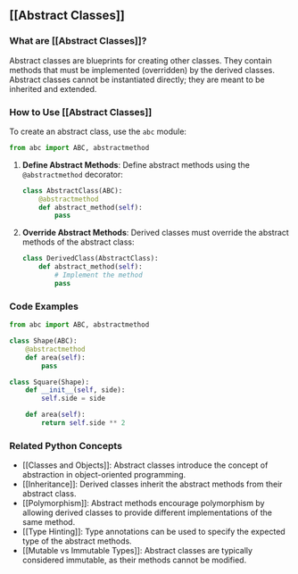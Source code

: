 ## [[Abstract Classes]]

### What are [[Abstract Classes]]?

Abstract classes are blueprints for creating other classes. They contain methods that must be implemented (overridden) by the derived classes. Abstract classes cannot be instantiated directly; they are meant to be inherited and extended.

### How to Use [[Abstract Classes]]

To create an abstract class, use the `abc` module:

```python
from abc import ABC, abstractmethod
```

1. **Define Abstract Methods**:
   Define abstract methods using the `@abstractmethod` decorator:

   ```python
   class AbstractClass(ABC):
       @abstractmethod
       def abstract_method(self):
           pass
   ```
2. **Override Abstract Methods**:
   Derived classes must override the abstract methods of the abstract class:

   ```python
   class DerivedClass(AbstractClass):
       def abstract_method(self):
           # Implement the method
           pass
   ```

### Code Examples

```python
from abc import ABC, abstractmethod

class Shape(ABC):
    @abstractmethod
    def area(self):
        pass

class Square(Shape):
    def __init__(self, side):
        self.side = side

    def area(self):
        return self.side ** 2
```

### Related Python Concepts

- [[Classes and Objects]]: Abstract classes introduce the concept of abstraction in object-oriented programming.
- [[Inheritance]]: Derived classes inherit the abstract methods from their abstract class.
- [[Polymorphism]]: Abstract methods encourage polymorphism by allowing derived classes to provide different implementations of the same method.
- [[Type Hinting]]: Type annotations can be used to specify the expected type of the abstract methods.
- [[Mutable vs Immutable Types]]: Abstract classes are typically considered immutable, as their methods cannot be modified.
